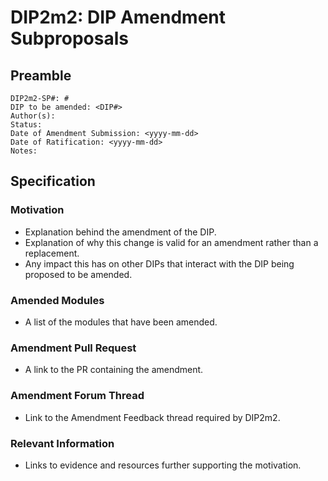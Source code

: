 # DIP2m2: DIP Amendment Subproposals

## Preamble

```
DIP2m2-SP#: #
DIP to be amended: <DIP#>
Author(s):
Status: 
Date of Amendment Submission: <yyyy-mm-dd>
Date of Ratification: <yyyy-mm-dd>
Notes: 
```
## Specification

### Motivation

- Explanation behind the amendment of the DIP.
- Explanation of why this change is valid for an amendment rather than a replacement.
- Any impact this has on other DIPs that interact with the DIP being proposed to be amended.

### Amended Modules

- A list of the modules that have been amended.

### Amendment Pull Request

- A link to the PR containing the amendment.

### Amendment Forum Thread

- Link to the Amendment Feedback thread required by DIP2m2.

### Relevant Information

- Links to evidence and resources further supporting the motivation.
